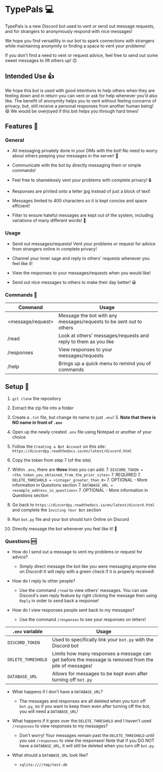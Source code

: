 # TypePals 💻
TypePals is a new Discord bot used to vent or send out message requests, and for
strangers to anonymously respond with nice messages! 
 
We hope you find versatility in our bot to spark connections with strangers while maintaining 
anonymity or finding a space to vent your problems!

If you don't find a need to vent or request advice, feel free to send out some sweet messages to 
lift others up! 😊

 
## Intended Use 👍
We hope this bot is used with good intentions to help others when they are feeling down and in 
 return you can vent or ask for help whenever you'd also like. The benefit of anonymity helps you
 to vent without feeling concerns of privacy, but, still receive a personal responses from another
 human being! 😄 We would be overjoyed if this bot helps you through hard times!
 
## Features 🙌
### General
- All messaging privately done in your DMs with the bot! No need to worry about others peeping
 your messages in the server! 🤫
 
- Communicate with the bot by directly messaging them or simple commands!
- Feel free to shamelessly vent your problems with complete privacy! 🔒
- Responses are printed onto a letter jpg instead of just a block of text!
- Messages limited to 400 characters so it is kept concise and space efficient!
- Filter to ensure hateful messages are kept out of the system, including variations of many
different words! 🛑


### Usage
- Send out messages/requests! Vent your problems or request for advice from strangers online in
 complete privacy!
 
- Channel your inner sage and reply to others' requests whenever you feel like it!
- View the responses to your messages/requests when you would like!
- Send out nice messages to others to make their day better! 😀

### Commands 🔌
Command | Usage
--------|------------
<message/request> | Message the bot with any messages/requests to be sent out to others
/read | Look at others' messages/requests and reply to them as you like
/responses | View responses to your messages/requests
/help | Brings up a quick menu to remind you of commands

## Setup 🔨
1. ```git clone``` the repository

2. Extract the zip file into a folder
3. Create a ```.txt``` file, but change its name to just ```.env```! 
    3. **Note that there is NO name in front of  ```.env```**
4. Open up the newly created ```.env``` file using Notepad or another of your choice
5. Follow the ```Creating a Bot Account``` on this site:
```https://discordpy.readthedocs.io/en/latest/discord.html```
6. Copy the token from step 7 (of the site)
7. Within ```.env```, there are **three** lines you can add:
    7. ```DISCORD_TOKEN = <the_token_you_obtained_from_the_prior_sites>```
        7. REQUIRED
    7. ```DELETE_THRESHOLD = <integer_greater_than_0>``` 
        7. OPTIONAL - More information in Questions section
    7. ```DATABASE_URL = <example_address_in_questions>``` 
        7. OPTIONAL - More information in Questions section
8. Go back to ```https://discordpy.readthedocs.io/en/latest/discord.html``` and complete the 
```Inviting Your Bot``` section
9. Run ```bot.py``` file and your bot should turn Online on Discord
10. Directly message the bot whenever you feel like it! 🎉

### Questions 🆘
- How do I send out a message to vent my problems or request for advice?
    - Simply direct message the bot like you were messaging anyone else on Discord! It will reply 
    with a green check if it is properly received!
    
- How do I reply to other people?
    - Use the command ```/read``` to view others' messages. You can use Discord's own reply feature
    by right clicking the message then using ```Reply``` in order to send back a response!
    
- How do I view responses people sent back to my messages?
    - Use the command ```/responses``` to see your responses on letters!

```.env``` variable  | Usage
---------------------|------
```DISCORD_TOKEN``` | Used to specifically link your ```bot.py``` with the Discord bot
```DELETE_THRESHOLD``` | Limits how many responses a message can get before the message is removed from the pile of messages!
```DATABASE_URL``` | Allows for messages to be kept even after turning off ```bot.py```

- What happens if I don't have a ```DATABASE_URL```?
    - The messages and responses are all deleted when you turn off ```bot.py```, so if you want to
    keep them even after turning off the bot, you will need a ```DATABASE_URL```!
         
- What happens if it goes over the ```DELETE_THRESHOLD``` and I haven't used ```/responses``` to
view responses to my messages?
    - Don't worry! Your messages remain past the ```DELETE_THRESHOLD``` until you use 
    ```/responses``` to view the responses! Note that if you DO NOT have a ```DATABASE_URL```, it will
    still be deleted when you turn off ```bot.py```.
    
- What should a ```DATABASE_URL``` look like?
    - ```sqlite:////tmp/test.db```
